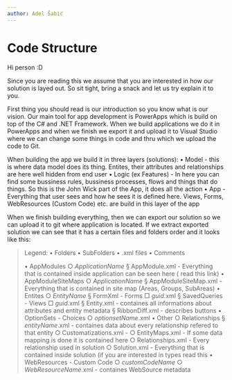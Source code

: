 ```yaml
---
author: Adel Šabić
---
```


# Code Structure

Hi person :D

Since you are reading this we assume that you are interested in how our solution is layed out. So sit tight, bring a snack and let us try explain it to you.

First thing you should read is our introduction so you know what is our vision. Our main tool for app development is PowerApps which is build on top of the C# and .NET Framework. When we build applications we do it in PowerApps and when we finish we export it and upload it to Visual Studio where we can change some things in code and thru which we upload the code to Git. 

When building the app we build it in three layers (solutions):
	• Model - this is where data model does its thing. Entites, their attributes and relationships are here well hidden from end user
	• Logic (ex Features) - In here you can find some bussiness rules, bussiness processes, flows and things that do things. So this is the John Wick part of the App, it does all the action
	• App - Everything that user sees and how he sees it is  defined here. Views, Forms, WebResources (Custom Code) etc. are build in this layer of the app

When we finish building everything, then we can export our solution so we can upload it to git where application is located. If we extract exported solution we can see that it has a certain files and folders order and it looks like this:

>Legend:
>	• Folders
>	• SubFolders
>	• .xml files
>	• Comments
>
>	• AppModules
>		○ *ApplicationName*
>			§ AppModule.xml - Everything that is contained inside application can be seen here ( read this link)
>	• AppModuleSiteMaps
>		○ *ApplicationName*
>			§ AppModuleSiteMap.xml - Everything that is contained in site map (Areas, Groups, SubAreas)
>	• Entites
>		○ *EntityName*
>			§ FormXml - Forms
>				□ *guid*.xml
>			§ SavedQueries - Views
>				□ *guid*.xml
>			§ Entity.xml - containes all informations about attributes and entity metadata
>			§ RibbonDiff.xml - describes buttons
>	• OptionSets - Choices
>		○ *optionsetName*.xml
>	• Other 
>		○ Relationships
>			§ *entityName*.xml - containes data about every relationship refered to that entity
>		○ Customatizations.xml - 
>		○ EntityMaps.xml - If some data mapping is done it is contained here
>		○ Relationships.xml - Every relationship used in solution
>		○ Solution.xml - Everything that is contained inside solution (if you are interested in types read this
>	• WebResources - Custom Code
>		○ *customCodeName*
>		○ *WebResourceName*.xml - containes WebSource metadata
